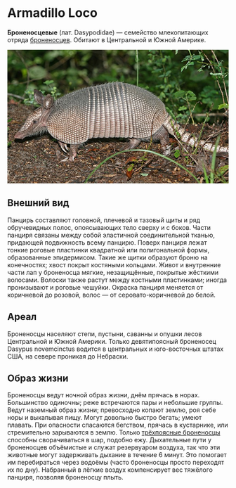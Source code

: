 # Armadillo Loco
<b>Броненосцевые</b> (лат. Dasypodidae) — семейство млекопитающих отряда [броненосцев](https://ru.wikipedia.org/wiki/%D0%91%D1%80%D0%BE%D0%BD%D0%B5%D0%BD%D0%BE%D1%81%D1%86%D1%8B). Обитают в Центральной и Южной Америке. 

![](armadillo.jpg)

## Внешний вид
Панцирь составляют головной, плечевой и тазовый щиты и ряд обручевидных полос, опоясывающих тело сверху и с боков. Части панциря связаны между собой эластичной соединительной тканью, придающей подвижность всему панцирю. Поверх панциря лежат тонкие роговые пластинки квадратной или полигональной формы, образованные эпидермисом. Такие же щитки образуют броню на конечностях; хвост покрыт костяными кольцами. Живот и внутренние части лап у броненосца мягкие, незащищённые, покрытые жёсткими волосами. Волоски также растут между костными пластинками; иногда пронизывают и роговые чешуйки. Окраска панциря меняется от коричневой до розовой, волос — от серовато-коричневой до белой.

## Ареал
Броненосцы населяют степи, пустыни, саванны и опушки лесов Центральной и Южной Америки. Только девятипоясный броненосец Dasypus novemcinctus водится в центральных и юго-восточных штатах США, на севере проникая до Небраски.

## Образ жизни
Броненосцы ведут ночной образ жизни, днём прячась в норах. Большинство одиночны; реже встречаются пары и небольшие группы. Ведут наземный образ жизни; превосходно копают землю, роя себе норы и выкапывая пищу. Могут довольно быстро бегать; умеют плавать. При опасности спасаются бегством, прячась в кустарнике, или стремительно зарываются в землю. Только [трёхпоясные броненосцы](https://ru.wikipedia.org/wiki/%D0%A2%D1%80%D1%91%D1%85%D0%BF%D0%BE%D1%8F%D1%81%D0%BD%D1%8B%D0%B5_%D0%B1%D1%80%D0%BE%D0%BD%D0%B5%D0%BD%D0%BE%D1%81%D1%86%D1%8B) способны сворачиваться в шар, подобно ежу. Дыхательные пути у броненосцев объёмистые и служат резервуаром воздуха, так что эти животные могут задерживать дыхание в течение 6 минут. Это помогает им перебираться через водоёмы (часто броненосцы просто переходят их по дну). Набранный в лёгкие воздух компенсирует вес тяжёлого панциря, позволяя броненосцу плыть. 